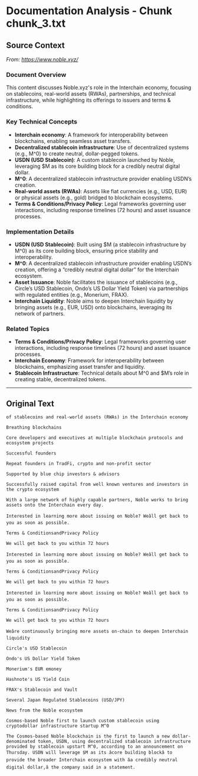 # Documentation Analysis - Chunk chunk_3.txt

## Source Context
*From: https://www.noble.xyz/*

### Document Overview  
This content discusses Noble.xyz's role in the Interchain economy, focusing on stablecoins, real-world assets (RWAs), partnerships, and technical infrastructure, while highlighting its offerings to issuers and terms & conditions.  

### Key Technical Concepts  
- **Interchain economy**: A framework for interoperability between blockchains, enabling seamless asset transfers.  
- **Decentralized stablecoin infrastructure**: Use of decentralized systems (e.g., M^0) to create neutral, dollar-pegged tokens.  
- **USDN (USD Stablecoin)**: A custom stablecoin launched by Noble, leveraging $M as its core building block for a credibly neutral digital dollar.  
- **M^0**: A decentralized stablecoin infrastructure provider enabling USDN’s creation.  
- **Real-world assets (RWAs)**: Assets like fiat currencies (e.g., USD, EUR) or physical assets (e.g., gold) bridged to blockchain ecosystems.  
- **Terms & Conditions/Privacy Policy**: Legal frameworks governing user interactions, including response timelines (72 hours) and asset issuance processes.  

### Implementation Details  
- **USDN (USD Stablecoin)**: Built using $M (a stablecoin infrastructure by M^0) as its core building block, ensuring price stability and interoperability.  
- **M^0**: A decentralized stablecoin infrastructure provider enabling USDN’s creation, offering a “credibly neutral digital dollar” for the Interchain ecosystem.  
- **Asset Issuance**: Noble facilitates the issuance of stablecoins (e.g., Circle’s USD Stablecoin, Ondo’s US Dollar Yield Token) via partnerships with regulated entities (e.g., Monerium, FRAX).  
- **Interchain Liquidity**: Noble aims to deepen Interchain liquidity by bringing assets (e.g., EUR, USD) onto blockchains, leveraging its network of partners.  

### Related Topics  
- **Terms & Conditions/Privacy Policy**: Legal frameworks governing user interactions, including response timelines (72 hours) and asset issuance processes.  
- **Interchain Economy**: Framework for interoperability between blockchains, emphasizing asset transfer and liquidity.  
- **Stablecoin Infrastructure**: Technical details about M^0 and $M’s role in creating stable, decentralized tokens.

---

## Original Text
```
of stablecoins and real-world assets (RWAs) in the Interchain economy

Breathing blockchains

Core developers and executives at multiple blockchain protocols and ecosystem projects

Successful founders

Repeat founders in TradFi, crypto and non-profit sector

Supported by blue chip investors & advisors

Successfully raised capital from well known ventures and investors in the crypto ecosystem

With a large network of highly capable partners, Noble works to bring assets onto the Interchain every day.

Interested in learning more about issuing on Noble? Weâll get back to you as soon as possible.

Terms & ConditionsandPrivacy Policy

We will get back to you within 72 hours

Interested in learning more about issuing on Noble? Weâll get back to you as soon as possible.

Terms & ConditionsandPrivacy Policy

We will get back to you within 72 hours

Interested in learning more about issuing on Noble? Weâll get back to you as soon as possible.

Terms & ConditionsandPrivacy Policy

We will get back to you within 72 hours

Weâre continuously bringing more assets on-chain to deepen Interchain liquidity

Circle's USD Stablecoin

Ondo's US Dollar Yield Token

Monerium's EUR emoney

Hashnote's US Yield Coin

FRAX's Stablecoin and Vault

Several Japan Regulated Stablecoins (USD/JPY)

News from the Noble ecosystem

Cosmos-based Noble first to launch custom stablecoin using cryptodollar infrastructure startup M^0

The Cosmos-based Noble blockchain is the first to launch a new dollar-denominated token, USDN, using decentralized stablecoin infrastructure provided by stablecoin upstart M^0, according to an announcement on Thursday. USDN will leverage $M as its âcore building blockâ to provide the broader Interchain ecosystem with âa credibly neutral digital dollar,â the company said in a statement. 

```